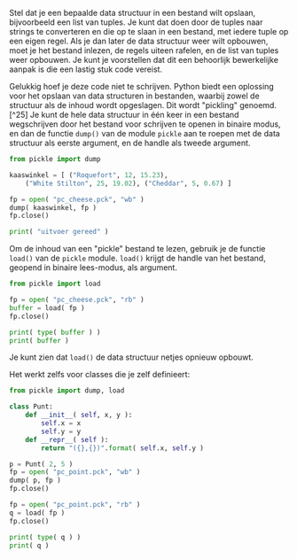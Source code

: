 Stel dat je een bepaalde data structuur in een bestand wilt opslaan,
bijvoorbeeld een list van tuples. Je kunt dat doen door de tuples naar
strings te converteren en die op te slaan in een bestand, met iedere
tuple op een eigen regel. Als je dan later de data structuur weer wilt
opbouwen, moet je het bestand inlezen, de regels uiteen rafelen, en de
list van tuples weer opbouwen. Je kunt je voorstellen dat dit een
behoorlijk bewerkelijke aanpak is die een lastig stuk code vereist.

Gelukkig hoef je deze code niet te schrijven. Python biedt een oplossing
voor het opslaan van data structuren in bestanden, waarbij zowel de
structuur als de inhoud wordt opgeslagen. Dit wordt "pickling"
genoemd.[^25] Je kunt de hele data structuur in één keer in een bestand
wegschrijven door het bestand voor schrijven te openen in binaire modus,
en dan de functie `dump()` van de module `pickle` aan te roepen met de
data structuur als eerste argument, en de handle als tweede argument.

```python
from pickle import dump

kaaswinkel = [ ("Roquefort", 12, 15.23), 
    ("White Stilton", 25, 19.02), ("Cheddar", 5, 0.67) ]

fp = open( "pc_cheese.pck", "wb" )
dump( kaaswinkel, fp )
fp.close()

print( "uitvoer gereed" )
```

Om de inhoud van een "pickle" bestand te lezen, gebruik je de functie
`load()` van de `pickle` module. `load()` krijgt de handle van het
bestand, geopend in binaire lees-modus, als argument.

```python
from pickle import load

fp = open( "pc_cheese.pck", "rb" )
buffer = load( fp )
fp.close()

print( type( buffer ) )
print( buffer )
```

Je kunt zien dat `load()` de data structuur netjes opnieuw opbouwt.

Het werkt zelfs voor classes die je zelf definieert:

```python
from pickle import dump, load

class Punt:
    def __init__( self, x, y ):
        self.x = x
        self.y = y
    def __repr__( self ):
        return "({},{})".format( self.x, self.y )

p = Punt( 2, 5 )
fp = open( "pc_point.pck", "wb" )
dump( p, fp )
fp.close()

fp = open( "pc_point.pck", "rb" )
q = load( fp )
fp.close()

print( type( q ) )
print( q )
```
